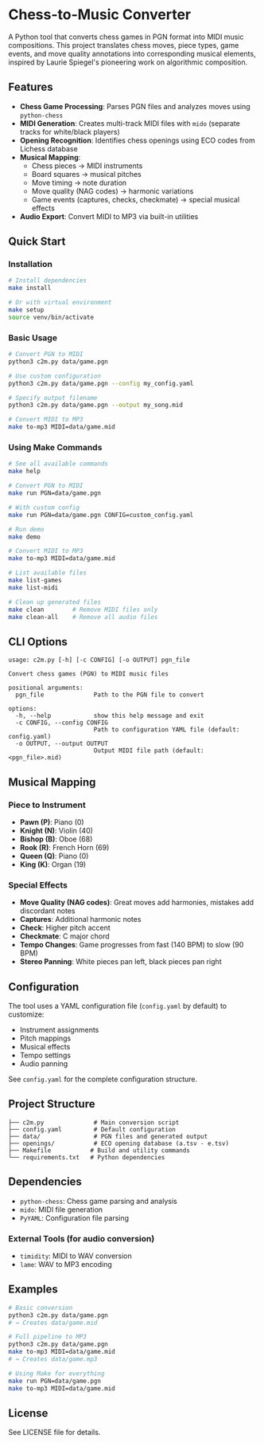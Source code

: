 # Chess-to-Music Converter

A Python tool that converts chess games in PGN format into MIDI music compositions. This project translates chess moves, piece types, game events, and move quality annotations into corresponding musical elements, inspired by Laurie Spiegel's pioneering work on algorithmic composition.

## Features

- **Chess Game Processing**: Parses PGN files and analyzes moves using `python-chess`
- **MIDI Generation**: Creates multi-track MIDI files with `mido` (separate tracks for white/black players)
- **Opening Recognition**: Identifies chess openings using ECO codes from Lichess database
- **Musical Mapping**:
  - Chess pieces → MIDI instruments
  - Board squares → musical pitches
  - Move timing → note duration
  - Move quality (NAG codes) → harmonic variations
  - Game events (captures, checks, checkmate) → special musical effects
- **Audio Export**: Convert MIDI to MP3 via built-in utilities

## Quick Start

### Installation

```bash
# Install dependencies
make install

# Or with virtual environment
make setup
source venv/bin/activate
```

### Basic Usage

```bash
# Convert PGN to MIDI
python3 c2m.py data/game.pgn

# Use custom configuration
python3 c2m.py data/game.pgn --config my_config.yaml

# Specify output filename
python3 c2m.py data/game.pgn --output my_song.mid

# Convert MIDI to MP3
make to-mp3 MIDI=data/game.mid
```

### Using Make Commands

```bash
# See all available commands
make help

# Convert PGN to MIDI
make run PGN=data/game.pgn

# With custom config
make run PGN=data/game.pgn CONFIG=custom_config.yaml

# Run demo
make demo

# Convert MIDI to MP3
make to-mp3 MIDI=data/game.mid

# List available files
make list-games
make list-midi

# Clean up generated files
make clean        # Remove MIDI files only
make clean-all    # Remove all audio files
```

## CLI Options

```
usage: c2m.py [-h] [-c CONFIG] [-o OUTPUT] pgn_file

Convert chess games (PGN) to MIDI music files

positional arguments:
  pgn_file              Path to the PGN file to convert

options:
  -h, --help            show this help message and exit
  -c CONFIG, --config CONFIG
                        Path to configuration YAML file (default: config.yaml)
  -o OUTPUT, --output OUTPUT
                        Output MIDI file path (default: <pgn_file>.mid)
```

## Musical Mapping

### Piece to Instrument
- **Pawn (P)**: Piano (0)
- **Knight (N)**: Violin (40)
- **Bishop (B)**: Oboe (68)
- **Rook (R)**: French Horn (69)
- **Queen (Q)**: Piano (0)
- **King (K)**: Organ (19)

### Special Effects
- **Move Quality (NAG codes)**: Great moves add harmonies, mistakes add discordant notes
- **Captures**: Additional harmonic notes
- **Check**: Higher pitch accent
- **Checkmate**: C major chord
- **Tempo Changes**: Game progresses from fast (140 BPM) to slow (90 BPM)
- **Stereo Panning**: White pieces pan left, black pieces pan right

## Configuration

The tool uses a YAML configuration file (`config.yaml` by default) to customize:
- Instrument assignments
- Pitch mappings
- Musical effects
- Tempo settings
- Audio panning

See `config.yaml` for the complete configuration structure.

## Project Structure

```
├── c2m.py              # Main conversion script
├── config.yaml         # Default configuration
├── data/               # PGN files and generated output
├── openings/           # ECO opening database (a.tsv - e.tsv)
├── Makefile           # Build and utility commands
└── requirements.txt   # Python dependencies
```

## Dependencies

- `python-chess`: Chess game parsing and analysis
- `mido`: MIDI file generation
- `PyYAML`: Configuration file parsing

### External Tools (for audio conversion)
- `timidity`: MIDI to WAV conversion
- `lame`: WAV to MP3 encoding

## Examples

```bash
# Basic conversion
python3 c2m.py data/game.pgn
# → Creates data/game.mid

# Full pipeline to MP3
python3 c2m.py data/game.pgn
make to-mp3 MIDI=data/game.mid
# → Creates data/game.mp3

# Using Make for everything
make run PGN=data/game.pgn
make to-mp3 MIDI=data/game.mid
```

## License

See LICENSE file for details.